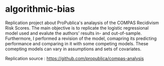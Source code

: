 # algorithmic-bias

Replication project about ProPublica's analaysis of the COMPAS Recidivism Risk Scores. The main objective is to replicate the logistic 
regressional model used and evalute the authors' results in- and out-of-sample. Furthermore, I performed a revision of the model, comapring its
predicting performance and comparing in it with some competing models. These comepting models can vary in assumptions and sets of covariates. 

Replication source : https://github.com/propublica/compas-analysis
